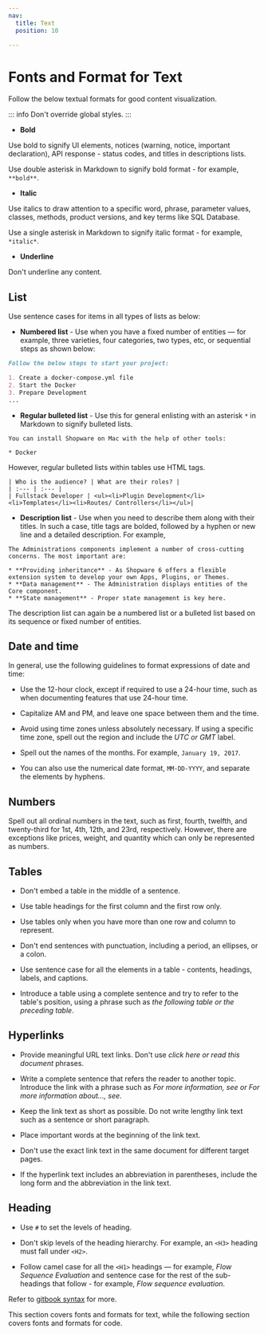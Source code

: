 ```yaml
---
nav:
  title: Text
  position: 10

---
```


# Fonts and Format for Text

Follow the below textual formats for good content visualization.

::: info
Don't override global styles.
:::

* **Bold**

Use bold to signify UI elements, notices (warning, notice, important declaration), API response - status codes, and titles in descriptions lists.

Use double asterisk in Markdown to signify bold format - for example, `**bold**`.

* **Italic**

Use italics to draw attention to a specific word, phrase, parameter values, classes, methods, product versions, and key terms like SQL Database.

Use a single asterisk in Markdown to signify italic format - for example, `*italic*`.

* **Underline**

Don't underline any content.

## List

Use sentence cases for items in all types of lists as below:

* **Numbered list** - Use when you have a fixed number of entities — for example, three varieties, four categories, two types, etc, or sequential steps as shown below:

```markdown
Follow the below steps to start your project:

1. Create a docker-compose.yml file
2. Start the Docker
3. Prepare Development
...
```

* **Regular bulleted list** - Use this for general enlisting with an asterisk `*` in Markdown to signify bulleted lists.

```text
You can install Shopware on Mac with the help of other tools:

* Docker
```

However, regular bulleted lists within tables use HTML tags.

```text
| Who is the audience? | What are their roles? |
| :--- | :--- |
| Fullstack Developer | <ul><li>Plugin Development</li><li>Templates</li><li>Routes/ Controllers</li></ul>|
```

* **Description list** - Use when you need to describe them along with their titles. In such a case, title tags are bolded, followed by a hyphen or new line and a detailed description. For example,

```text
The Administrations components implement a number of cross-cutting concerns. The most important are:

* **Providing inheritance** - As Shopware 6 offers a flexible extension system to develop your own Apps, Plugins, or Themes.
* **Data management** - The Administration displays entities of the Core component.
* **State management** - Proper state management is key here.
```

The description list can again be a numbered list or a bulleted list based on its sequence or fixed number of entities.

## Date and time

In general, use the following guidelines to format expressions of date and time:

* Use the 12-hour clock, except if required to use a 24-hour time, such as when documenting features that use 24-hour time.

* Capitalize AM and PM, and leave one space between them and the time.

* Avoid using time zones unless absolutely necessary. If using a specific time zone, spell out the region and include the *UTC or GMT* label.

* Spell out the names of the months. For example, `January 19, 2017`.

* You can also use the numerical date format, `MM-DD-YYYY`, and separate the elements by hyphens.

## Numbers

Spell out all ordinal numbers in the text, such as first, fourth, twelfth, and twenty-third for 1st, 4th, 12th, and 23rd, respectively. However, there are exceptions like prices, weight, and quantity which can only be represented as numbers.

## Tables

* Don't embed a table in the middle of a sentence.

* Use table headings for the first column and the first row only.

* Use tables only when you have more than one row and column to represent.

* Don't end sentences with punctuation, including a period, an ellipses, or a colon.

* Use sentence case for all the elements in a table - contents, headings, labels, and captions.

* Introduce a table using a complete sentence and try to refer to the table's position, using a phrase such as *the following table or the preceding table*.

## Hyperlinks

* Provide meaningful URL text links. Don't use *click here or read this document* phrases.

* Write a complete sentence that refers the reader to another topic. Introduce the link with a phrase such as *For more information, see or For more information about..., see*.

* Keep the link text as short as possible. Do not write lengthy link text such as a sentence or short paragraph.

* Place important words at the beginning of the link text.

* Don't use the exact link text in the same document for different target pages.

* If the hyperlink text includes an abbreviation in parentheses, include the long form and the abbreviation in the link text.

## Heading

* Use `#` to set the levels of heading.

* Don't skip levels of the heading hierarchy. For example, an `<H3>` heading must fall under `<H2>`.

* Follow camel case for all the `<H1>` headings — for example, *Flow Sequence Evaluation* and sentence case for the rest of the sub-headings that follow - for example, *Flow sequence evaluation*.

Refer to [gitbook syntax](https://gitbook.gitbook.io/git-sync/lists) for more.

This section covers fonts and formats for text, while the following section covers fonts and formats for code.
